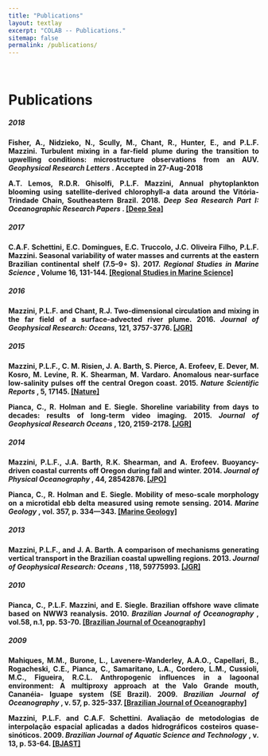 ```yaml
---
title: "Publications"
layout: textlay
excerpt: "COLAB -- Publications."
sitemap: false
permalink: /publications/
---
```


<br>

# Publications

<div style="text-align:justify" markdown="1">

##### <b> 2018 <b>

Fisher, A., Nidzieko, N., Scully, M., Chant, R., Hunter, E., and P.L.F. Mazzini. Turbulent mixing in a far-field plume during the transition to upwelling conditions: microstructure observations from an AUV. <i> Geophysical Research Letters </i>. <b> Accepted in 27-Aug-2018 </b>

A.T. Lemos, R.D.R. Ghisolfi, P.L.F. Mazzini, Annual phytoplankton blooming using satellite-derived chlorophyll-a data around the Vitória-Trindade Chain, Southeastern Brazil. 2018. <i> Deep Sea Research Part I: Oceanographic Research Papers </i>. [[Deep Sea]](https://www.sciencedirect.com/science/article/pii/S0967063717303084)

##### <b> 2017 <b>

C.A.F. Schettini, E.C. Domingues, E.C. Truccolo, J.C. Oliveira Filho, P.L.F. Mazzini. Seasonal variability of water masses and currents at the eastern Brazilian continental shelf (7.5–9∘ S). 2017. <i> Regional Studies in Marine Science </i>, Volume 16, 131-144. [[Regional Studies in Marine Science]](https://doi.org/10.1016/j.rsma.2017.08.012)

##### <b> 2016 <b>

Mazzini, P.L.F. and Chant, R.J. Two-dimensional circulation and mixing in the far field of a surface-advected river plume. 2016. <i> Journal of Geophysical Research: Oceans</i>, 121, 3757-3776. [[JGR]](http://onlinelibrary.wiley.com/doi/10.1002/2015JC011059/abstract)

##### <b> 2015 <b>

Mazzini, P.L.F., C. M. Risien, J. A. Barth, S. Pierce, A. Erofeev, E. Dever, M. Kosro, M. Levine, R. K. Shearman, M. Vardaro. Anomalous near-surface low-salinity pulses off the central Oregon coast. 2015. <i> Nature Scientific Reports </i>, 5, 17145. [[Nature]](https://www.nature.com/articles/srep17145)

Pianca, C., R. Holman and E. Siegle. Shoreline variability from days to decades: results of long-term video imaging. 2015. <i> Journal of Geophysical Research Oceans </i>, 120, 2159-2178. [[JGR]](http://onlinelibrary.wiley.com/doi/10.1002/2014JC010329/abstract)

##### <b> 2014 <b>

Mazzini, P.L.F., J.A. Barth, R.K. Shearman, and A. Erofeev. Buoyancy-driven coastal currents off Oregon during fall and winter. 2014. <i> Journal of Physical Oceanography </i>, 44, 28542876. [[JPO]](https://doi.org/10.1175/JPO-D-14-0012.1)

Pianca, C., R. Holman and E. Siegle. Mobility of meso-scale morphology on a microtidal ebb delta measured using remote sensing. 2014. <i> Marine Geology </i>, vol. 357, p. 334—343. [[Marine Geology]](http://dx.doi.org/10.1016/j.margeo.2014.09.045)

##### <b> 2013 <b>

Mazzini, P.L.F., and J. A. Barth. A comparison of mechanisms generating vertical transport in the Brazilian coastal upwelling regions. 2013. <i> Journal of Geophysical Research: Oceans </i>, 118, 59775993. [[JGR]](http://onlinelibrary.wiley.com/doi/10.1002/2013JC008924/abstract)

##### <b> 2010 <b>

Pianca, C., P.L.F. Mazzini, and E. Siegle.  Brazilian offshore wave climate based on NWW3 reanalysis.  2010. <i> Brazilian Journal of Oceanography </i>, vol.58, n.1, pp. 53-70. [[Brazilian Journal of Oceanography]](http://dx.doi.org/10.1590/S1679-87592010000100006)

##### <b> 2009 <b>

Mahiques, M.M., Burone, L., Lavenere-Wanderley, A.A.O., Capellari, B., Rogacheski, C.E., Pianca, C., Samaritano, L.A., Cordero, L.M., Cussioli, M.C., Figueira, R.C.L. Anthropogenic influences in a lagoonal environment: A multiproxy approach at the Valo Grande mouth, Cananéia- Iguape system (SE Brazil). 2009. <i> Brazilian Journal of Oceanography </i>, v. 57, p. 325-337. [[Brazilian Journal of Oceanography]](http://dx.doi.org/10.1590/S1679-87592009000400007)

Mazzini, P.L.F. and C.A.F. Schettini. Avaliação de metodologias de interpolação espacial aplicadas a dados hidrográficos costeiros quase-sinóticos. 2009. <i>Brazilian Journal of Aquatic Science and Technology </i>, v. 13, p. 53-64. [[BJAST]](http://dx.doi.org/10.14210/bjast.v13n1.p53-64)

</div>
